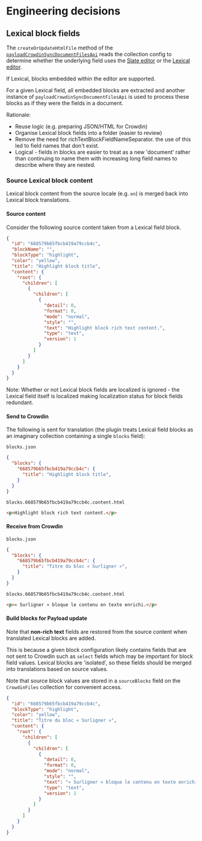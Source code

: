 # Engineering decisions

## Lexical block fields

The `createOrUpdateHtmlFile` method of the [`payloadCrowdinSyncDocumentFilesApi`](plugin/src/lib/api/files/document.ts) reads the collection config to determine whether the underlying field uses the [Slate editor](https://payloadcms.com/docs/rich-text/slate) or the [Lexical editor](https://payloadcms.com/docs/rich-text/lexical).

If Lexical, blocks embedded within the editor are supported.

For a given Lexical field, all embedded blocks are extracted and another instance of `payloadCrowdinSyncDocumentFilesApi` is used to process these blocks as if they were the fields in a document.

Rationale:

- Reuse logic (e.g. preparing JSON/HTML for Crowdin)
- Organise Lexical block fields into a folder (easier to review)
- Remove the need for richTextBlockFieldNameSeparator. the use of this led to field names that don't exist.
- Logical - fields in blocks are easier to treat as a new 'document' rather than continuing to name them with increasing long field names to describe where they are nested.

### Source Lexical block content

Lexical block content from the source locale (e.g. `en`) is merged back into Lexical block translations.

#### Source content

Consider the following source content taken from a Lexical field block.

```json
{
  "id": "668579b65fbcb419a79ccb4c",
  "blockName": "",
  "blockType": "highlight",
  "color": "yellow",
  "title": "Highlight block title",
  "content": {
    "root": {
      "children": [
        {
          "children": [
            {
              "detail": 0,
              "format": 0,
              "mode": "normal",
              "style": "",
              "text": "Highlight block rich text content.",
              "type": "text",
              "version": 1
            }
          ]
        }
      ]
    }
  }
}
```

Note: Whether or not Lexical block fields are localized is ignored - the Lexical field itself is localized making localization status for block fields redundant.

#### Send to Crowdin

The following is sent for translation (the plugin treats Lexical field blocks as an imaginary collection containing a single `blocks` field):

`blocks.json`

```json
{
  "blocks": {
    "668579b65fbcb419a79ccb4c": {
      "title": "Highlight block title",
    }
  }
}
```

`blocks.668579b65fbcb419a79ccb4c.content.html`

```html
<p>Highlight block rich text content.</p>
```

#### Receive from Crowdin

`blocks.json`

```json
{
  "blocks": {
    "668579b65fbcb419a79ccb4c": {
      "title": "Titre du bloc « Surligner »",
    }
  }
}
```

`blocks.668579b65fbcb419a79ccb4c.content.html`

```html
<p>« Surligner » bloque le contenu en texte enrichi.</p>
```

#### Build blocks for Payload update

Note that **non-rich text** fields are restored from the source content when translated Lexical blocks are added.

This is because a given block configuration likely contains fields that are not sent to Crowdin such as `select` fields which may be important for block field values. Lexical blocks are 'isolated', so these fields should be merged into translations based on source values.

Note that source block values are stored in a `sourceBlocks` field on the `CrowdinFiles` collection for convenient access.

```json
{
  "id": "668579b65fbcb419a79ccb4c",
  "blockType": "highlight",
  "color": "yellow",
  "title": "Titre du bloc « Surligner »",
  "content": {
    "root": {
      "children": [
        {
          "children": [
            {
              "detail": 0,
              "format": 0,
              "mode": "normal",
              "style": "",
              "text": "« Surligner » bloque le contenu en texte enrichi.",
              "type": "text",
              "version": 1
            }
          ]
        }
      ]
    }
  }
}
```